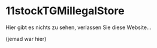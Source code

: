 # 11stockTGMillegalStore
Hier gibt es nichts zu sehen, verlassen Sie diese Website...

(jemad war hier)
